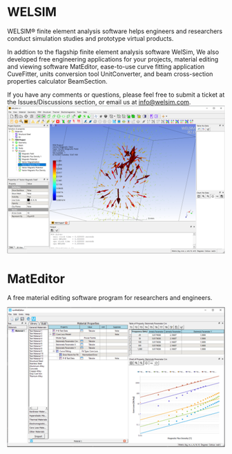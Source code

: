 # WELSIM

WELSIM® finite element analysis software helps engineers and researchers conduct simulation studies and prototype virtual products. 

In addtion to the flagship finite element analysis software WelSim, We also developed free engineering applications for your projects, material editing and viewing software MatEditor, ease-to-use curve fitting application CuveFitter, units conversion tool UnitConverter, and beam cross-section properties calculator BeamSection. 

If you have any comments or questions, please feel free to submit a ticket at the Issues/Discussions section, or email us at info@welsim.com.
![Overview of WelSim](https://github.com/WelSimLLC/WelSim-App/blob/main/gallery/welsim_magnetic_field.png)


# MatEditor
A free material editing software program for researchers and engineers.

![Overview of MatEditor](https://github.com/WelSimLLC/MatEditor/blob/main/gallery/welsim_mateditor_curve_fitting_all_curves_in_log.png)
